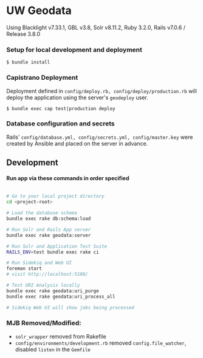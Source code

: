 # UW Geodata
Using Blacklight v7.33.1, GBL v3.8, Solr v8.11.2, Ruby 3.2.0, Rails v7.0.6 / Release 3.8.0

### Setup for local development and deployment
```shell
$ bundle install
```

### Capistrano Deployment
Deployment defined in `config/deploy.rb, config/deploy/production.rb` will
deploy the application using the server's `geodeploy` user.

```shell
$ bundle exec cap test|production deploy
```

### Database configuration and secrets
Rails' `config/database.yml, config/secrets.yml, config/master.key` were created
by Ansible and placed on the server in advance.

## Development

#### Run app via these commands in order specified
```bash

# Go to your local project directory
cd <project-root>

# Load the database schema
bundle exec rake db:schema:load

# Run Solr and Rails App server
bundle exec rake geodata:server

# Run Solr and Application Test Suite
RAILS_ENV=test bundle exec rake ci

# Run Sidekiq and Web UI
foreman start
# visit http://localhost:5100/

# Test URI Analysis locally
bundle exec rake geodata:uri_purge
bundle exec rake geodata:uri_process_all

# Sidekiq Web UI will show jobs being processed
```

### MJB Removed/Modified:
-  `solr_wrapper` removed from Rakefile
- `config/environments/development.rb` removed `config.file_watcher`, disabled
  `listen` in the `Gemfile`
